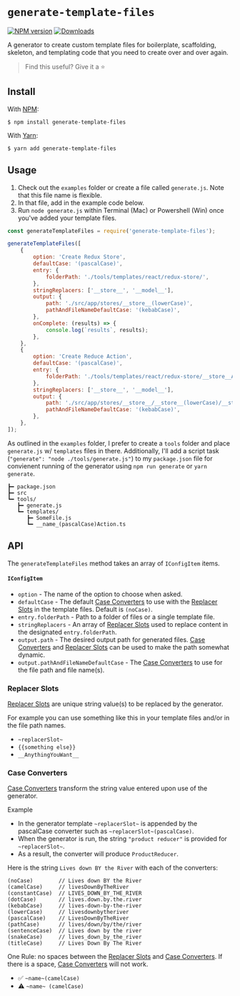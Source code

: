 # `generate-template-files`

[![NPM version][npm-img]][npm-url] [![Downloads][downloads-img]][npm-url]

A generator to create custom template files for boilerplate, scaffolding, skeleton, and templating code that you need to create over and over again.

> Find this useful? Give it a :star:

## Install

With [NPM](http://npmjs.com):

```command
$ npm install generate-template-files
```

With [Yarn](https://yarnpkg.com):

```command
$ yarn add generate-template-files
```

## Usage

1. Check out the `examples` folder or create a file called `generate.js`. Note that this file name is flexible.
2. In that file, add in the example code below.
3. Run `node generate.js` within Terminal (Mac) or Powershell (Win) once you've added your template files.

```js
const generateTemplateFiles = require('generate-template-files');

generateTemplateFiles([
    {
        option: 'Create Redux Store',
        defaultCase: '(pascalCase)',
        entry: {
            folderPath: './tools/templates/react/redux-store/',
        },
        stringReplacers: ['__store__', '__model__'],
        output: {
            path: './src/app/stores/__store__(lowerCase)',
            pathAndFileNameDefaultCase: '(kebabCase)',
        },
        onComplete: (results) => {
            console.log(`results`, results);
        },
    },
    {
        option: 'Create Reduce Action',
        defaultCase: '(pascalCase)',
        entry: {
            folderPath: './tools/templates/react/redux-store/__store__Action.ts',
        },
        stringReplacers: ['__store__', '__model__'],
        output: {
            path: './src/app/stores/__store__/__store__(lowerCase)/__store__(pascalCase)Action.ts',
            pathAndFileNameDefaultCase: '(kebabCase)',
        },
    },
]);
```

As outlined in the `examples` folder, I prefer to create a `tools` folder and place `generate.js` w/ `templates` files in there. Additionally, I'll add a script task (`"generate": "node ./tools/generate.js"`) to my `package.json` file for convienent running of the generator using `npm run generate` or `yarn generate`.

```
┣━ package.json
┣━ src
┗━ tools/
   ┣━ generate.js
   ┗━ templates/
      ┣━ SomeFile.js
      ┗━ __name_(pascalCase)Action.ts
```

## API

The `generateTemplateFiles` method takes an array of `IConfigItem` items.

#### `IConfigItem`

-   `option` - The name of the option to choose when asked.
-   `defaultCase` - The default [Case Converters](#case-converters) to use with the [Replacer Slots](#replacer-slots) in the template files. Default is `(noCase)`.
-   `entry.folderPath` - Path to a folder of files or a single template file.
-   `stringReplacers` - An array of [Replacer Slots](#replacer-slots) used to replace content in the designated `entry.folderPath`.
-   `output.path` - The desired output path for generated files. [Case Converters](#case-converters) and [Replacer Slots](#replacer-slots) can be used to make the path somewhat dynamic.
-   `output.pathAndFileNameDefaultCase` - The [Case Converters](#case-converters) to use for the file path and file name(s).

### Replacer Slots

[Replacer Slots](#replacer-slots) are unique string value(s) to be replaced by the generator.

For example you can use something like this in your template files and/or in the file path names.

-   `~replacerSlot~`
-   `{{something else}}`
-   `__AnythingYouWant__`

### Case Converters

[Case Converters](#case-converters) transform the string value entered upon use of the generator.

Example

-   In the generator template `~replacerSlot~` is appended by the pascalCase converter such as `~replacerSlot~(pascalCase)`.
-   When the generator is run, the string `"product reducer"` is provided for `~replacerSlot~`.
-   As a result, the converter will produce `ProductReducer`.

Here is the string `Lives down BY the River` with each of the converters:

    (noCase)        // Lives down BY the River
    (camelCase)     // livesDownByTheRiver
    (constantCase)  // LIVES_DOWN_BY_THE_RIVER
    (dotCase)       // lives.down.by.the.river
    (kebabCase)     // lives-down-by-the-river
    (lowerCase)     // livesdownbytheriver
    (pascalCase)    // LivesDownByTheRiver
    (pathCase)      // lives/down/by/the/river
    (sentenceCase)  // Lives down by the river
    (snakeCase)     // lives_down_by_the_river
    (titleCase)     // Lives Down By The River

One Rule: no spaces between the [Replacer Slots](#replacer-slots) and [Case Converters](#case-converters). If there is a space, [Case Converters](#case-converters) will not work.

-   :white_check_mark: `~name~(camelCase)`
-   :warning: `~name~ (camelCase)`

[npm-url]: https://npmjs.org/package/generate-template-files
[downloads-img]: http://img.shields.io/npm/dm/generate-template-files.svg?style=flat-square
[npm-img]: http://img.shields.io/npm/v/generate-template-files.svg?style=flat-square
